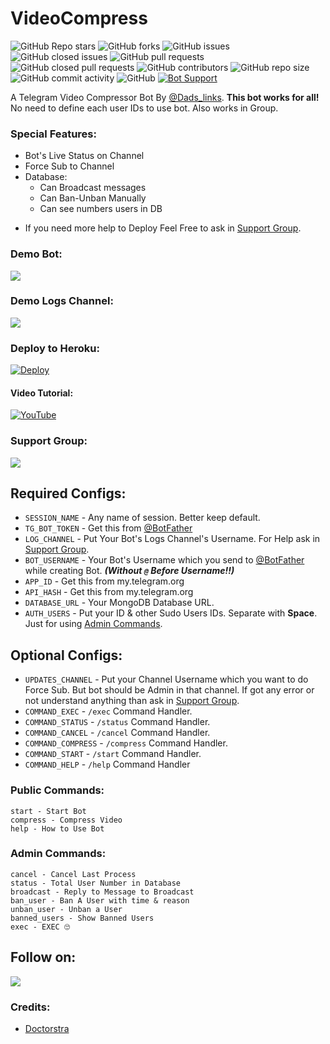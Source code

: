 # VideoCompress
![GitHub Repo stars](https://img.shields.io/github/stars/Doctorstra/videocompress?color=blue&style=flat)
![GitHub forks](https://img.shields.io/github/forks/Doctorstra/VideoCompress?color=green&style=flat)
![GitHub issues](https://img.shields.io/github/issues/Doctorstra/VideoCompress)
![GitHub closed issues](https://img.shields.io/github/issues-closed/Doctorstra/VideoCompress)
![GitHub pull requests](https://img.shields.io/github/issues-pr/Doctorstra/VideoCompress)
![GitHub closed pull requests](https://img.shields.io/github/issues-pr-closed/Doctorstra/VideoCompress)
![GitHub contributors](https://img.shields.io/github/contributors/Doctorstra/VideoCompress?style=flat)
![GitHub repo size](https://img.shields.io/github/repo-size/Doctorstra/VideoCompress?color=red)
![GitHub commit activity](https://img.shields.io/github/commit-activity/m/Doctorstra/VideoCompress)
![GitHub](https://img.shields.io/github/license/Doctorstra/VideoCompress)
[![Bot Support](https://img.shields.io/badge/Video%20Compress%20Bot-support%20group-blue)](https://t.me/Dads_links)


A Telegram Video Compressor Bot By [@Dads_links](https://t.me/Dads_links). **This bot works for all!** No need to define each user IDs to use bot. Also works in Group.

### Special Features:
- Bot's Live Status on Channel
- Force Sub to Channel
- Database:
	- Can Broadcast messages
	- Can Ban-Unban Manually
	- Can see numbers users in DB

* If you need more help to Deploy Feel Free to ask in [Support Group](https://t.me/linux_repo).

### Demo Bot:
<a href="https://t.me/VidCom_Robot"><img src="https://img.shields.io/badge/Demo-Telegram%20Bot-blue.svg?logo=telegram"></a>

### Demo Logs Channel:
<a href="https://t.me/VideoCompressLogs"><img src="https://img.shields.io/badge/Demo-Bot%20Logs%20Channel-blue.svg?logo=telegram"></a>

### Deploy to Heroku:
[![Deploy](https://www.herokucdn.com/deploy/button.svg)](https://heroku.com/deploy?)


#### Video Tutorial:
[![YouTube](https://img.shields.io/badge/YouTube-Video%20Tutorial-red?logo=youtube)](https://youtu.be/gMRsSqaUkio)

### Support Group:
<a href="https://t.me/Dads_links"><img src="https://img.shields.io/badge/Telegram-Join%20Telegram%20Group-blue.svg?logo=telegram"></a>

## Required Configs:
* `SESSION_NAME` - Any name of session. Better keep default.
* `TG_BOT_TOKEN` - Get this from [@BotFather](https://t.me/BotFather)
* `LOG_CHANNEL` - Put Your Bot's Logs Channel's Username. For Help ask in [Support Group](https://t.me/linux_repo).
* `BOT_USERNAME` - Your Bot's Username which you send to [@BotFather](https://t.me/BotFather) while creating Bot. ***(Without `@` Before Username!!)***
* `APP_ID` - Get this from my.telegram.org
* `API_HASH` - Get this from my.telegram.org
* `DATABASE_URL` - Your MongoDB Database URL.
* `AUTH_USERS` - Put your ID & other Sudo Users IDs. Separate with **Space**. Just for using [Admin Commands](https://github.com/AbirHasan2005/VideoCompress#admin-commands).

## Optional Configs:
* `UPDATES_CHANNEL` - Put your Channel Username which you want to do Force Sub. But bot should be Admin in that channel. If got any error or not understand anything than ask in [Support Group](https://t.me/linux_repo).
* `COMMAND_EXEC` - `/exec` Command Handler.
* `COMMAND_STATUS` - `/status` Command Handler.
* `COMMAND_CANCEL` - `/cancel` Command Handler.
* `COMMAND_COMPRESS` - `/compress` Command Handler.
* `COMMAND_START` - `/start` Command Handler.
* `COMMAND_HELP` - `/help` Command Handler

### Public Commands:
```
start - Start Bot
compress - Compress Video
help - How to Use Bot
```

### Admin Commands:
```
cancel - Cancel Last Process
status - Total User Number in Database
broadcast - Reply to Message to Broadcast
ban_user - Ban A User with time & reason
unban_user - Unban a User
banned_users - Show Banned Users
exec - EXEC 🙄
```

## Follow on:
<p align="left">
<a href="https://github.com/Doctorstra"><img src="https://img.shields.io/badge/GitHub-Follow%20on%20GitHub-inactive.svg?logo=github"></a>
</p>


### Credits:
* [Doctorstra](https://github.com/Doctorstra)
